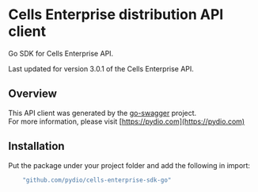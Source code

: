 # Cells Enterprise distribution API client

Go SDK for Cells Enterprise API.

Last updated for version 3.0.1 of the Cells Enterprise API.

## Overview

This API client was generated by the [go-swagger](https://github.com/go-swagger/go-swagger) project.  
For more information, please visit [https://pydio.com](https://pydio.com)

## Installation

Put the package under your project folder and add the following in import:

```go
    "github.com/pydio/cells-enterprise-sdk-go"
```


